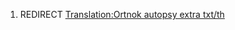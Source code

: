 1.  REDIRECT [Translation:Ortnok autopsy extra
    txt/th](Translation:Ortnok_autopsy_extra_txt/th "wikilink")